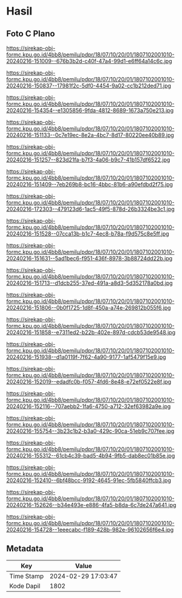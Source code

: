 # Hasil

## Foto C Plano

https://sirekap-obj-formc.kpu.go.id/4bb8/pemilu/pdpr/18/07/10/20/01/1807102001010-20240216-151009--676b3b2d-c40f-47a4-99d1-e6ff64a14c6c.jpg

https://sirekap-obj-formc.kpu.go.id/4bb8/pemilu/pdpr/18/07/10/20/01/1807102001010-20240216-150837--17981f2c-5df0-4454-9a02-cc1b212ded71.jpg

https://sirekap-obj-formc.kpu.go.id/4bb8/pemilu/pdpr/18/07/10/20/01/1807102001010-20240216-154354--e1305856-9fda-4812-8689-1673a750e213.jpg

https://sirekap-obj-formc.kpu.go.id/4bb8/pemilu/pdpr/18/07/10/20/01/1807102001010-20240216-151133--0c7e19ec-8e2a-4bc7-8d17-80220ee40b89.jpg

https://sirekap-obj-formc.kpu.go.id/4bb8/pemilu/pdpr/18/07/10/20/01/1807102001010-20240216-151257--823d21fa-b7f3-4a06-b9c7-41b157df6522.jpg

https://sirekap-obj-formc.kpu.go.id/4bb8/pemilu/pdpr/18/07/10/20/01/1807102001010-20240216-151409--7eb269b8-bc16-4bbc-81b6-a90efdbd2f75.jpg

https://sirekap-obj-formc.kpu.go.id/4bb8/pemilu/pdpr/18/07/10/20/01/1807102001010-20240216-172303--479123d6-1ac5-49f5-878d-26b3324be3c1.jpg

https://sirekap-obj-formc.kpu.go.id/4bb8/pemilu/pdpr/18/07/10/20/01/1807102001010-20240216-151528--07cca13b-b1c7-4ec8-b78a-f9d575c8e5ff.jpg

https://sirekap-obj-formc.kpu.go.id/4bb8/pemilu/pdpr/18/07/10/20/01/1807102001010-20240216-151631--5ad1bec6-f951-436f-8978-3b88724dd22b.jpg

https://sirekap-obj-formc.kpu.go.id/4bb8/pemilu/pdpr/18/07/10/20/01/1807102001010-20240216-151713--d1dcb255-37ed-491a-a8d3-5d352178a0bd.jpg

https://sirekap-obj-formc.kpu.go.id/4bb8/pemilu/pdpr/18/07/10/20/01/1807102001010-20240216-151806--0b0f1725-1d8f-450a-a74e-269812b055f6.jpg

https://sirekap-obj-formc.kpu.go.id/4bb8/pemilu/pdpr/18/07/10/20/01/1807102001010-20240216-151858--e7311ed2-b22b-402e-897d-cdcb53de9548.jpg

https://sirekap-obj-formc.kpu.go.id/4bb8/pemilu/pdpr/18/07/10/20/01/1807102001010-20240216-151938--d1a0119f-7f62-4a90-9177-1af5479f15e9.jpg

https://sirekap-obj-formc.kpu.go.id/4bb8/pemilu/pdpr/18/07/10/20/01/1807102001010-20240216-152019--edadfc0b-f057-4fd6-8e48-e72ef0522e8f.jpg

https://sirekap-obj-formc.kpu.go.id/4bb8/pemilu/pdpr/18/07/10/20/01/1807102001010-20240216-152116--707aebb2-1fa6-4750-a712-32ef63982a9e.jpg

https://sirekap-obj-formc.kpu.go.id/4bb8/pemilu/pdpr/18/07/10/20/01/1807102001010-20240216-155754--3b23c1b2-b3a0-429c-90ca-51eb9c707fee.jpg

https://sirekap-obj-formc.kpu.go.id/4bb8/pemilu/pdpr/18/07/10/20/01/1807102001010-20240216-155312--61cb4c39-bad5-4b94-9fb5-dab8ec01b85e.jpg

https://sirekap-obj-formc.kpu.go.id/4bb8/pemilu/pdpr/18/07/10/20/01/1807102001010-20240216-152410--6bf48bcc-9192-4645-91ec-5fb5840ffcb3.jpg

https://sirekap-obj-formc.kpu.go.id/4bb8/pemilu/pdpr/18/07/10/20/01/1807102001010-20240216-152626--b34e493e-e886-4fa5-b8da-6c7de247a641.jpg

https://sirekap-obj-formc.kpu.go.id/4bb8/pemilu/pdpr/18/07/10/20/01/1807102001010-20240216-154728--1eeecabc-f189-428b-982e-96102656f6e4.jpg


## Metadata

| Key        | Value               |
| ---------- | ------------------- |
| Time Stamp | 2024-02-29 17:03:47 |
| Kode Dapil | 1802                |



